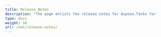 ```yaml
---
title: Release Notes
description: "The page enlists the release notes for Aspose.Tasks for .NET"
type: docs
weight: 50
url: /net/release-notes/
---
```



